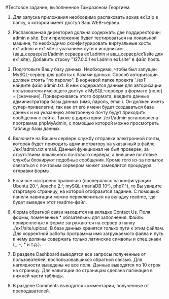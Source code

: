 #Тестовое задание, выполненное Тамразяном Георгием.


1. Для запуска приложения необходимо распаковать архив ex1.zip в папку, к которой имеет доступ Ваш WEB-сервер.

2. Распакованная директория должна содержать две поддиректории: admin и site. Если приложение будет тестироваться на локальной машине, то необходимо сконфигурировать виртуальные хосты ex1.admin и ex1.site с указанием пути к исодникам (ваш_сервер/ex1/admin сервера ex1.admin и ваш_сервер/ex1/site для ex1.site). Добавить строку "127.0.0.1 ex1.admin ex1.site" в файл hosts.

3. Подготовьте Вашу базу данных. Необходимо, чтобы был запущен MySQL-сервер для работы с базами данных. Способ авторизации должен стоять "по паролю". В корневой папке проекта './ex1' найдите файл admin.txt. В нем содержатся данные для авторизации пользователя имеющего доступ к MySQL-серверу в формате [поле] = [значение]. Придерживаясь этого формата, введите данные администратора базы данных (имя, пароль, email). Он должен иметь супер-привелегии, так как от его имени будет создаваться база данных и на указанную электронную почту будут приходить сообщения с сайта. Также в директории ./ex1/admin устаноовлена программа phpMyAdmin, с помощью которой можно просмотреть таблицу базы данных.

4. Включите на Вашем сервере службу отправки электронной почты, которая будет приходить администратору на указанный в файле ./ex1/admin.txt email. Данный функционал не был проверен, за отсутствием локального почтового сервера, а внешние почтовые службы блокируют подобные сообщения. Кроме того из-за попыток связаться с почтовым сервером может замедлится процедура отправки формы.

5. Если все настроено правильно (проверялось на конфигурации Ubuntu 20.^, Apache 2.^, mySQL (mariaDB 10^), php7.^), то Вы увидите стартовую страницу, на которой отобразится задание. С помощью панели навигации можно переключиться на вкладку readme, где будет выведен этот readme-файл. 

6. Форма обратной связи находится на вкладке Contact Us. Поля формы, помеченные * обязательны для заполнения. Файлы прикрепленые к форме загружаются на сервер в папку ./ex1/site/upload. В базе данных хранятся только пути к этим файлам. Для корректной работы программы имя загружаемого файла и путь к нему должны содержать только латинские символы и спец.знаки (_, -, * и т.д.).

7. В разделе Dashboard выводятся все запросы полученные от пользователей, воспользовавшихся обратной связью. Для наглядности выведены не все поля. Данные выводятся по 10 строк на страницу. Для навигации по страницам сделана пагинация в нижней части таблицы.

8. В разделе Comments выводятся комментарии, полученные от преподавателей.
